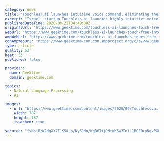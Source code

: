 ```yaml
---
category: news
title: "Touchless.ai launches intuitive voice command, eliminating the new fear of touching"
excerpt: "Israeli startup Touchless.ai launches highly intuitive voice command software to help combat COVID fears and bring people back to restaurants and"
publishedDateTime: 2020-09-22T04:49:00Z
originalUrl: "https://www.geektime.com/touchless-ai-launches-touch-free-interface/"
webUrl: "https://www.geektime.com/touchless-ai-launches-touch-free-interface/"
ampWebUrl: "https://www.geektime.com/touchless-ai-launches-touch-free-interface/amp/"
cdnAmpWebUrl: "https://www-geektime-com.cdn.ampproject.org/c/s/www.geektime.com/touchless-ai-launches-touch-free-interface/amp/"
type: article
quality: 53
heat: 53
published: false

provider:
  name: Geektime
  domain: geektime.com

topics:
  - Natural Language Processing
  - AI

images:
  - url: "https://www.geektime.com/content/images/2020/09/Touchless.ai-interface-illustration.png"
    width: 787
    height: 787
    isCached: true

secured: "fsNsjR2W2NgXY7I1K5ALo/KySPNn/KgB6T9jDNtWK5w3TniL1BGFDxpNgvPXLpUPlPkkmJkI9smWAevBl/+xBI6fKe24MBrhryJxi9S0lwtDk5+lOaEEWcr2vUhUzeAKCixbDgXXuiXI3Ge5JwTdBsgCw4eeMmRxxuXUwOrU+hETGfS1lBcLG/w4D0l23fLblyJLk5Nc/YLdVwhG5M+gpLqYZbFdjE27yK7D793er1kVRC221+dcMSmvVRXuTsi+7XlFS9i9+FLlhXCyYmJQC30naWfKkQRAIm3DZVLDG06gn9+iQJhMVwqajA4r2R1QGSN2mQ7ws481f97hY/5fZZ4LiW0wpLZ2Ryjww7hw1iw=;dLa4WCDtAokg35T05aod6A=="
---
```


